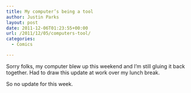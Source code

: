 ```yaml
---
title: My computer’s being a tool
author: Justin Parks
layout: post
date: 2011-12-06T01:23:55+00:00
url: /2011/12/05/computers-tool/
categories:
  - Comics

---
```

Sorry folks, my computer blew up this weekend and I&#8217;m still gluing it back together. Had to draw this update at work over my lunch break.
  
So no update for this week.